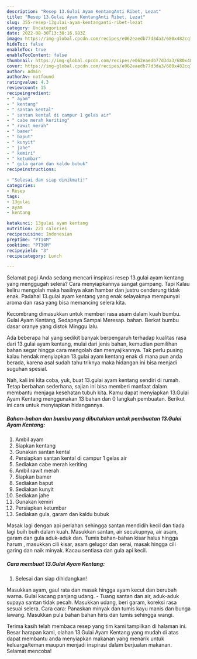 ```yaml
---
description: "Resep 13.Gulai Ayam KentangAnti Ribet, Lezat"
title: "Resep 13.Gulai Ayam KentangAnti Ribet, Lezat"
slug: 355-resep-13gulai-ayam-kentanganti-ribet-lezat
category: Uncategorized
date: 2022-08-30T13:30:16.983Z
image: https://img-global.cpcdn.com/recipes/e062eaedb77d3da3/680x482cq70/13gulai-ayam-kentang-foto-resep-utama.jpg
hideToc: false
enableToc: true
enableTocContent: false
thumbnail: https://img-global.cpcdn.com/recipes/e062eaedb77d3da3/680x482cq70/13gulai-ayam-kentang-foto-resep-utama.jpg
cover: https://img-global.cpcdn.com/recipes/e062eaedb77d3da3/680x482cq70/13gulai-ayam-kentang-foto-resep-utama.jpg
author: Admin
authorAv: notfound
ratingvalue: 4.3
reviewcount: 15
recipeingredient:
- " ayam"
- " kentang"
- " santan kental"
- " santan kental di campur 1 gelas air"
- " cabe merah keriting"
- " rawit merah"
- " bamer"
- " baput"
- " kunyit"
- " jahe"
- " kemiri"
- " ketumbar"
- " gula garam dan kaldu bubuk"
recipeinstructions:

- "Selesai dan siap dinikmati!"
categories:
- Resep
tags:
- 13gulai
- ayam
- kentang

katakunci: 13gulai ayam kentang 
nutrition: 221 calories
recipecuisine: Indonesian
preptime: "PT14M"
cooktime: "PT30M"
recipeyield: "3"
recipecategory: Lunch

---
```



Selamat pagi Anda sedang mencari inspirasi resep 13.gulai ayam kentang yang menggugah selera? Cara menyiapkannya sangat gampang. Tapi Kalau keliru mengolah maka hasilnya akan hambar dan justru cenderung tidak enak. Padahal 13.gulai ayam kentang yang enak selayaknya mempunyai aroma dan rasa yang bisa memancing selera kita.


Kecombrang dimasukkan untuk memberi rasa asam dalam kuah bumbu. Gulai Ayam Kentang, Sedapnya Sampai Meresap. bahan. Berkat bumbu dasar oranye yang distok Minggu lalu.

Ada beberapa hal yang sedikit banyak berpengaruh terhadap kualitas rasa dari 13.gulai ayam kentang, mulai dari jenis bahan, kemudian pemilihan bahan segar hingga cara mengolah dan menyajikannya. Tak perlu pusing kalau hendak menyiapkan 13.gulai ayam kentang enak di mana pun anda berada, karena asal sudah tahu triknya maka hidangan ini bisa menjadi suguhan spesial.


Nah, kali ini kita coba, yuk, buat 13.gulai ayam kentang sendiri di rumah. Tetap berbahan sederhana, sajian ini bisa memberi manfaat dalam membantu menjaga kesehatan tubuh kita. Kamu dapat menyiapkan 13.Gulai Ayam Kentang menggunakan 13 bahan dan 0 langkah pembuatan. Berikut ini cara untuk menyiapkan hidangannya.

<!--inarticleads1-->

##### Bahan-bahan dan bumbu yang dibutuhkan untuk pembuatan 13.Gulai Ayam Kentang:

1. Ambil  ayam
1. Siapkan  kentang
1. Gunakan  santan kental
1. Persiapkan  santan kental di campur 1 gelas air
1. Sediakan  cabe merah keriting
1. Ambil  rawit merah
1. Siapkan  bamer
1. Sediakan  baput
1. Sediakan  kunyit
1. Sediakan  jahe
1. Gunakan  kemiri
1. Persiapkan  ketumbar
1. Sediakan  gula, garam dan kaldu bubuk


Masak lagi dengan api perlahan sehingga santan mendidih kecil dan tiada lagi buih buih dalam kuah. Masukkan santan, air secukupnya, air asam, garam dan gula aduk-aduk dan. Tumis bahan-bahan kisar halus hingga harum , masukkan cili kisar, asam gelugor dan serai, masak hingga cili garing dan naik minyak. Kacau sentiasa dan gula api kecil. 

<!--inarticleads2-->

##### Cara membuat 13.Gulai Ayam Kentang:


1. Selesai dan siap dihidangkan!

Masukkan ayam, gaul rata dan masak hingga ayam kecut dan berubah warna. Gulai kacang panjang udang. - Tuang santan dan air, aduk-aduk supaya santan tidak pecah. Masukkan udang, beri garam, koreksi rasa sesuai selera. Cara cara: Panaskan minyak dan tumis kayu manis dan bunga lawang. Masukkan pula bahan bahan hiris dan tumis sehingga wangi. 

Terima kasih telah membaca resep yang tim kami tampilkan di halaman ini. Besar harapan kami, olahan 13.Gulai Ayam Kentang yang mudah di atas dapat membantu anda menyiapkan makanan yang menarik untuk keluarga/teman maupun menjadi inspirasi dalam berjualan makanan. Selamat mencoba!
